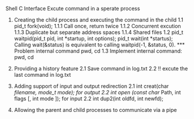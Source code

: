 Shell C Interface 
    Excute command in a sperate process 

1. Creating the child process and executing the command in the child 
    1.1 pid_t fork(void);
        1.1.1 Call once, return twice
        1.1.2 Concurrent excution
        1.1.3 Duplicate but separate address spaces
        1.1.4 Shared files
    1.2 pid_t waitpid(pid_t pid, int *startup, int options);
        pid_t wait(int *startus);
        Calling wait(&status) is equivalent to calling waitpid(-1, &status, 0).
    *** Problem internal command pwd, cd
    1.3 Implement internal command: pwd, cd

2. Providing a history feature
    2.1 Save command in log.txt
    2.2 !! excute the last command in log.txt

3. Adding support of input and output redirection
    2.1 int creat(char *filename, mode_t mode); for output
    2.2 int open (const char* Path, int flags [, int mode ]); for input
    2.2 int dup2(int oldfd, int newfd);
    
4. Allowing the parent and child processes to communicate via a pipe